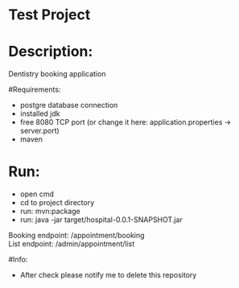 # Test Project

# Description:
Dentistry booking application

#Requirements:
- postgre database connection
- installed jdk
- free 8080 TCP port (or change it here: application.properties -> server.port)
- maven

# Run:
- open cmd
- cd to project directory
- run: mvn:package
- run: java -jar target/hospital-0.0.1-SNAPSHOT.jar

Booking endpoint: /appointment/booking <br/>
List endpoint: /admin/appointment/list

#Info:
- After check please notify me to delete this repository

